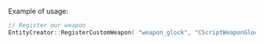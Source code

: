 Example of usage:
```cpp
// Register our weapon
EntityCreator::RegisterCustomWeapon( "weapon_glock", "CScriptWeaponGlock" );
```


